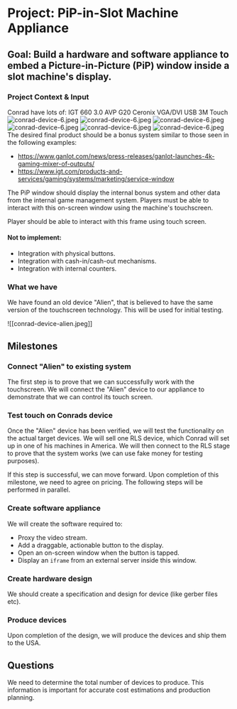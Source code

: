 # Project: PiP-in-Slot Machine Appliance
## Goal: Build a hardware and software appliance to embed a Picture-in-Picture (PiP) window inside a slot machine's display.

### Project Context & Input
Conrad have lots of:
IGT 660 3.0 AVP G20
Ceronix VGA/DVI
USB 3M Touch
![conrad-device-6.jpeg](./attachments/conrad-device-6.jpeg)
![conrad-device-6.jpeg](./attachments/conrad-device-5.jpeg)
![conrad-device-6.jpeg](./attachments/conrad-device-4.jpeg)
![conrad-device-6.jpeg](./attachments/conrad-device-3.jpeg)
![conrad-device-6.jpeg](./attachments/conrad-device-2.jpeg)
![conrad-device-6.jpeg](./attachments/conrad-device-1.jpeg)
The desired final product should be a bonus system similar to those seen in the following examples:
- https://www.ganlot.com/news/press-releases/ganlot-launches-4k-gaming-mixer-of-outputs/ 
- https://www.igt.com/products-and-services/gaming/systems/marketing/service-window

The PiP window should display the internal bonus system and other data from the internal game management system. Players must be able to interact with this on-screen window using the machine's touchscreen.

Player should be able to interact with this frame using touch screen.

#### Not to implement:
- Integration with physical buttons.
- Integration with cash-in/cash-out mechanisms.
- Integration with internal counters.

### What we have
We have found an old device "Alien", that is believed to have the same version of the touchscreen technology. This will be used for initial testing.

![[conrad-device-alien.jpeg]]

## Milestones
### Connect "Alien" to existing system
The first step is to prove that we can successfully work with the touchscreen. We will connect the "Alien" device to our appliance to demonstrate that we can control its touch screen.
### Test touch on Conrads device
Once the "Alien" device has been verified, we will test the functionality on the actual target devices. We will sell one RLS device, which Conrad will set up in one of his machines in America. We will then connect to the RLS stage to prove that the system works (we can use fake money for testing purposes).

If this step is successful, we can move forward. Upon completion of this milestone, we need to agree on pricing. The following steps will be performed in parallel.
### Create software appliance
We will create the software required to:
- Proxy the video stream.
- Add a draggable, actionable button to the display.
- Open an on-screen window when the button is tapped.
- Display an `iframe` from an external server inside this window.
### Create hardware design
We should create a specification and design for device (like gerber files etc).

### Produce devices
Upon completion of the design, we will produce the devices and ship them to the USA.

## Questions
We need to determine the total number of devices to produce. This information is important for accurate cost estimations and production planning.